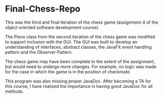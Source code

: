# Final-Chess-Repo

This was the third and final iteration of the chess game (assignment 4 of the object oriented software development course).

The Piece class from the second iteration of the chess game was modified to support inclusion with the GUI. 
The GUI was built to develop an understanding of interfaces, abstract classes, the JavaFX event handling pattern and the Observer Pattern.

The chess game may have been complete to the extent of the assignment, but would need to undergo more changes. For example, no logic was made for the case in which the game is in the position of checkmate. 

This program was also missing proper JavaDoc. After becoming a TA for this course, I have realized the importance in having good JavaDoc for all methods.
